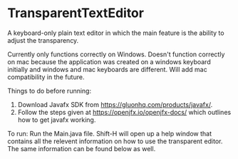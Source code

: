 # TransparentTextEditor
A keyboard-only plain text editor in which the main feature is the ability to adjust the transparency. 

Currently only functions correctly on Windows. Doesn't function correctly on mac because the application was created on a windows keyboard initially and windows and mac keyboards are different. Will add mac compatibility in the future.

Things to do before running:
1) Download Javafx SDK from https://gluonhq.com/products/javafx/.
2) Follow the steps given at https://openjfx.io/openjfx-docs/ which outlines how to get javafx working.

To run:
Run the Main.java file. Shift-H will open up a help window that contains all the relevent information on how to use the transparent editor. The same information can be found below as well.
